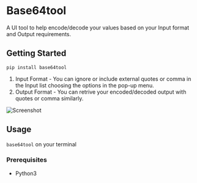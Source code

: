 # Base64tool

A UI tool to help encode/decode your values based on your Input format and Output requirements. 

## Getting Started

```pip install base64tool```


1. Input Format - You can ignore or include external quotes or comma in the Input list choosing the options in the pop-up menu.
2. Output Format - You can retrive your encoded/decoded output with quotes or comma similarly.

![Screenshot](image.png?raw=true "Screenshot")

## Usage

```base64tool``` on your terminal


### Prerequisites

* Python3

